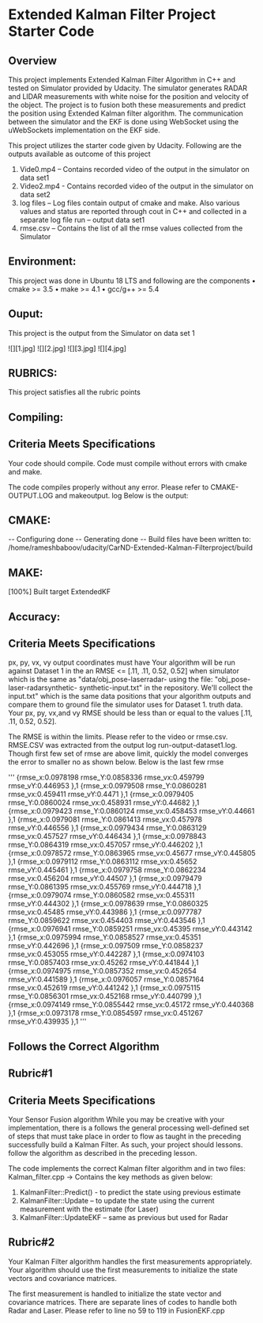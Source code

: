 # Extended Kalman Filter Project Starter Code

## Overview

This project implements Extended Kalman Filter Algorithm in C++ and tested on Simulator provided by Udacity. The simulator generates RADAR and LIDAR measurements with white noise for the position and velocity of the object. The project is to fusion both these measurements and predict the position using Extended Kalman filter algorithm. The communication between the simulator and the EKF is done using WebSocket using the uWebSockets implementation on the EKF side.

This project utilizes the starter code given by Udacity. Following are the outputs available as outcome of this project

1. Vide0.mp4 – Contains recorded video of the output in the simulator on data set1
2. Video2.mp4 - Contains recorded video of the output in the simulator on data set2
2. log files – Log files contain output of cmake and make. Also various values and status are reported through cout in C++ and collected in a separate log file run – output data set1
3. rmse.csv – Contains the list of all the rmse values collected from the Simulator

## Environment:

This project was done in Ubuntu 18 LTS and following are the components
• cmake >= 3.5
• make >= 4.1
• gcc/g++ >= 5.4

## Ouput:

This project is the output from the Simulator on data set 1

![][1.jpg]
![][2.jpg]
![][3.jpg]
![][4.jpg]



## RUBRICS:
This project satisfies all the rubric points

## Compiling:

## Criteria                                              Meets Specifications
Your code
should compile.                                       Code must compile without errors with cmake and make.


The code compiles properly without any error. Please refer to CMAKE-OUTPUT.LOG and makeoutput.
log Below is the output:

## CMAKE:

-- Configuring done
-- Generating done
-- Build files have been written to: /home/rameshbaboov/udacity/CarND-Extended-Kalman-Filterproject/build


## MAKE:

[100%] Built target ExtendedKF


## Accuracy:

##  Criteria                                                              Meets Specifications
px, py, vx, vy output coordinates must have                    Your algorithm will be run against Dataset 1 in the
an RMSE <= [.11, .11, 0.52, 0.52] when                         simulator which is the same as "data/obj_pose-laserradar-
using the file: "obj_pose-laser-radarsynthetic-                synthetic-input.txt" in the repository. We'll collect the
input.txt" which is the same data                              positions that your algorithm outputs and compare them to ground
file the simulator uses for Dataset 1.                         truth data. Your px, py, vx,and vy RMSE should be less than 
                                                               or equal to the values [.11, .11, 0.52, 0.52]. 


The RMSE is within the limits. Please refer to the video or rmse.csv. RMSE.CSV was extracted from the output log run-output-dataset1.log. Though first few set of rmse are above limit, quickly the model converges the error to smaller no as shown below. Below is the last few rmse

'''
{rmse_x:0.0978198 rmse_Y:0.0858336 rmse_vx:0.459799 rmse_vY:0.446953 },1
{rmse_x:0.0979508 rmse_Y:0.0860281 rmse_vx:0.459411 rmse_vY:0.4471 },1
{rmse_x:0.0979405 rmse_Y:0.0860024 rmse_vx:0.458931 rmse_vY:0.44682 },1
{rmse_x:0.0979423 rmse_Y:0.0860124 rmse_vx:0.458453 rmse_vY:0.44661 },1
{rmse_x:0.0979081 rmse_Y:0.0861413 rmse_vx:0.457978 rmse_vY:0.446556 },1
{rmse_x:0.0979434 rmse_Y:0.0863129 rmse_vx:0.457527 rmse_vY:0.446434 },1
{rmse_x:0.0978843 rmse_Y:0.0864319 rmse_vx:0.457057 rmse_vY:0.446202 },1
{rmse_x:0.0978572 rmse_Y:0.0863965 rmse_vx:0.45677 rmse_vY:0.445805 },1
{rmse_x:0.0979112 rmse_Y:0.0863112 rmse_vx:0.45652 rmse_vY:0.445461 },1
{rmse_x:0.0979758 rmse_Y:0.0862234 rmse_vx:0.456204 rmse_vY:0.44507 },1
{rmse_x:0.0979479 rmse_Y:0.0861395 rmse_vx:0.455769 rmse_vY:0.444718 },1
{rmse_x:0.0979074 rmse_Y:0.0860582 rmse_vx:0.455311 rmse_vY:0.444302 },1
{rmse_x:0.0978639 rmse_Y:0.0860325 rmse_vx:0.45485 rmse_vY:0.443986 },1
{rmse_x:0.0977787 rmse_Y:0.0859622 rmse_vx:0.454403 rmse_vY:0.443546 },1
{rmse_x:0.0976941 rmse_Y:0.0859251 rmse_vx:0.45395 rmse_vY:0.443142 },1
{rmse_x:0.0975994 rmse_Y:0.0858527 rmse_vx:0.45351 rmse_vY:0.442696 },1
{rmse_x:0.097509 rmse_Y:0.0858237 rmse_vx:0.453055 rmse_vY:0.442287 },1
{rmse_x:0.0974103 rmse_Y:0.0857403 rmse_vx:0.45262 rmse_vY:0.441844 },1
{rmse_x:0.0974975 rmse_Y:0.0857352 rmse_vx:0.452654 rmse_vY:0.441589 },1
{rmse_x:0.0976057 rmse_Y:0.0857164 rmse_vx:0.452619 rmse_vY:0.441242 },1
{rmse_x:0.0975115 rmse_Y:0.0856301 rmse_vx:0.452168 rmse_vY:0.440799 },1
{rmse_x:0.0974149 rmse_Y:0.0855442 rmse_vx:0.45172 rmse_vY:0.440368 },1
{rmse_x:0.0973178 rmse_Y:0.0854597 rmse_vx:0.451267 rmse_vY:0.439935 },1
'''

## Follows the Correct Algorithm

## Rubric#1


## Criteria                                                         Meets Specifications

Your Sensor Fusion algorithm                    While you may be creative with your implementation, there is a
follows the general processing                  well-defined set of steps that must take place in order to
flow as taught in the preceding                 successfully build a Kalman Filter. As such, your project should
lessons.                                        follow the algorithm as described in the preceding lesson.



The code implements the correct Kalman filter algorithm and in two files:
Kalman_filter.cpp -> Contains the key methods as given below:
1. KalmanFilter::Predict() - to predict the state using previous estimate
2. KalmanFilter::Update – to update the state using the current measurement with the estimate (for
Laser)
3. KalmanFilter::UpdateEKF – same as previous but used for Radar

## Rubric#2

Your Kalman Filter algorithm handles the first measurements appropriately.
Your algorithm should use the first measurements to initialize the state vectors and covariance matrices.

The first measurement is handled to initialize the state vector and covariance matrices. There are
separate lines of codes to handle both Radar and Laser. Please refer to line no 59 to 119 in
FusionEKF.cpp













